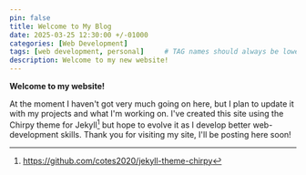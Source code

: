 ```yaml
---
pin: false
title: Welcome to My Blog
date: 2025-03-25 12:30:00 +/-01000
categories: [Web Development]
tags: [web development, personal]     # TAG names should always be lowercase
description: Welcome to my new website!
---
```


**Welcome to my website!**

At the moment I haven't got very much going on here, but I plan to update it with my projects and what I'm working on. I've created this site using the Chirpy theme for Jekyll[^chirpy] but hope to evolve it as I develop better web-development skills. Thank you for visiting my site, I'll be posting here soon!

[^chirpy]: <https://github.com/cotes2020/jekyll-theme-chirpy>
